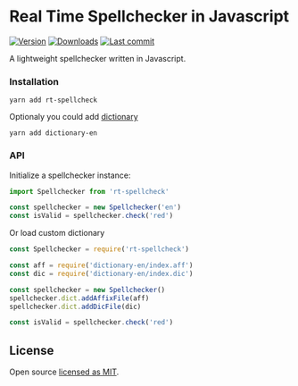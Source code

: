 # Real Time Spellchecker in Javascript

[![Version](https://img.shields.io/npm/v/rt-spellcheck.svg?style=flat-square)](https://www.npmjs.com/package/rt-spellcheck?activeTab=versions)
[![Downloads](https://img.shields.io/npm/dt/rt-spellcheck.svg?style=flat-square)](https://www.npmjs.com/package/rt-spellcheck)
[![Last commit](https://img.shields.io/github/last-commit/Pasalietis/rt-spellcheck.svg?style=flat-square)](https://github.com/Pasalietis/rt-spellcheck/graphs/commit-activity)

A lightweight spellchecker written in Javascript.

### Installation

```shell script
yarn add rt-spellcheck
```

Optionaly you could add [dictionary](https://github.com/wooorm/dictionaries)

```shell script
yarn add dictionary-en
```

### API

Initialize a spellchecker instance:

```ts
import Spellchecker from 'rt-spellcheck'

const spellchecker = new Spellchecker('en')
const isValid = spellchecker.check('red')
```

Or load custom dictionary

```ts
const Spellchecker = require('rt-spellcheck')

const aff = require('dictionary-en/index.aff')
const dic = require('dictionary-en/index.dic')

const spellchecker = new Spellchecker()
spellchecker.dict.addAffixFile(aff)
spellchecker.dict.addDicFile(dic)

const isValid = spellchecker.check('red')
```

## License

Open source [licensed as MIT](https://en.wikipedia.org/wiki/MIT_License).
